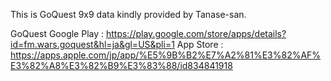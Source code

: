 This is GoQuest 9x9 data kindly provided by Tanase-san.

GoQuest
  Google Play : https://play.google.com/store/apps/details?id=fm.wars.goquest&hl=ja&gl=US&pli=1
  App Store : https://apps.apple.com/jp/app/%E5%9B%B2%E7%A2%81%E3%82%AF%E3%82%A8%E3%82%B9%E3%83%88/id834841918